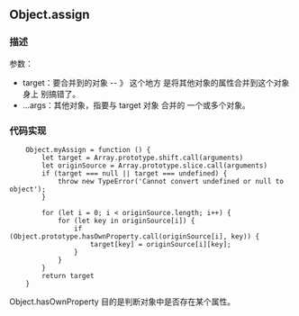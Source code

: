 ## Object.assign

### 描述
参数：
+ target：要合并到的对象 -- 》 这个地方 是将其他对象的属性合并到这个对象身上 别搞错了。
+ ...args：其他对象，指要与 target 对象 合并的 一个或多个对象。

### 代码实现
```
    Object.myAssign = function () {
        let target = Array.prototype.shift.call(arguments)
        let originSource = Array.prototype.slice.call(arguments)
        if (target === null || target === undefined) {
            throw new TypeError('Cannot convert undefined or null to object');
        }

        for (let i = 0; i < originSource.length; i++) {
            for (let key in originSource[i]) {
                if (Object.prototype.hasOwnProperty.call(originSource[i], key)) {
                    target[key] = originSource[i][key];
                }
            }
        }
        return target
    }
```

Object.hasOwnProperty 目的是判断对象中是否存在某个属性。
